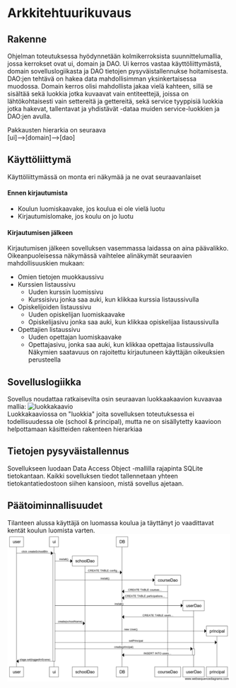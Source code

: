# Arkkitehtuurikuvaus

## Rakenne

Ohjelman toteutuksessa hyödynnetään kolmikerroksista suunnittelumallia, jossa kerrokset ovat ui, domain ja DAO.
Ui kerros vastaa käyttöliittymästä, domain sovelluslogiikasta ja DAO tietojen pysyväistallennukse hoitamisesta.
DAO:jen tehtävä on hakea data mahdollisimman yksinkertaisessa muodossa.
Domain kerros olisi mahdollista jakaa vielä kahteen, sillä se sisältää sekä luokkia jotka kuvaavat vain entiteettejä, joissa on lähtökohtaisesti vain settereitä ja gettereitä, sekä service tyyppisiä luokkia jotka hakevat, tallentavat ja yhdistävät -dataa muiden service-luokkien ja DAO:jen avulla.

Pakkausten hierarkia on seuraava  
[ui]-->[domain]-->[dao]  

## Käyttöliittymä
Käyttöliittymässä on monta eri näkymää ja ne ovat seuraavanlaiset
#### Ennen kirjautumista
 - Koulun luomiskaavake, jos koulua ei ole vielä luotu
 - Kirjautumislomake, jos koulu on jo luotu
#### Kirjautumisen jälkeen
Kirjautumisen jälkeen sovelluksen vasemmassa laidassa on aina päävalikko. Oikeanpuoleisessa näkymässä vaihtelee alinäkymät seuraavien mahdollisuuskien mukaan:
- Omien tietojen muokkaussivu
- Kurssien listaussivu
  - Uuden kurssin luomissivu
  - Kurssisivu jonka saa auki, kun klikkaa kurssia listaussivulla
- Opiskelijoiden listaussivu
  - Uuden opiskelijan luomiskaavake
  - Opiskelijasivu jonka saa auki, kun klikkaa opiskelijaa listaussivulla
- Opettajien listaussivu
  - Uuden opettajan luomiskaavake
  - Opettajasivu, jonka saa auki, kun klikkaa opettajaa listaussivulla
Näkymien saatavuus on rajoitettu kirjautuneen käyttäjän oikeuksien perusteella
## Sovelluslogiikka
Sovellus noudattaa ratkaisevilta osin seuraavan luokkaakaavion kuvaavaa mallia:
<img alt="luokkakaavio" src="https://github.com/anttiollikkala/ot-harjoitustyo/blob/master/do kumentaatio/img/sekvenssikaavio2.png?raw=true" width="500">  
Luokkakaaviossa on "luokkia" joita sovelluksen toteutuksessa ei todellisuudessa ole (school & principal), mutta ne on sisällytetty kaavioon helpottamaan käsitteiden rakenteen hierarkiaa
## Tietojen pysyväistallennus

Sovellukseen luodaan Data Access Object -mallilla rajapinta SQLite tietokantaan. 
Kaikki sovelluksen tiedot tallennetaan yhteen tietokantatiedostoon siihen kansioon, mistä sovellus ajetaan.  


## Päätoiminnallisuudet
Tilanteen alussa käyttäjä on luomassa koulua ja täyttänyt jo vaadittavat kentät koulun luomista varten.
<img alt="Sekvenssikaavio" src="https://github.com/anttiollikkala/ot-harjoitustyo/blob/master/dokumentaatio/img/Sekvenssikaavio.png?raw=true">
